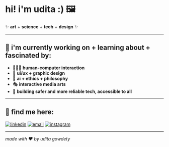 # hi! i'm udita :) 🖼️ 

✨ **art** + **science** + **tech** + **design** ✨

---

## 🌃 i'm currently working on + learning about + fascinated by:
- 🧑‍🤝‍🧑 **human-computer interaction**
- 🎨 **ui/ux + graphic design** 
- 🧠 **ai + ethics + philosophy**
- 🎭 **interactive media arts**
- 🔐 **building safer and more reliable tech, accessible to all**

---

## 🎯 find me here:
[![linkedin](https://img.shields.io/badge/-linkedin-blue?logo=linkedin&style=for-the-badge)](https://www.linkedin.com/in/uditagowdety)
[![email](https://img.shields.io/badge/-email-red?logo=gmail&style=for-the-badge)](mailto:uditagowdety@gmail.com)
[![instagram](https://img.shields.io/badge/-instagram-purple?logo=instagram&style=for-the-badge)](https://instagram.com/mixed.monet)

---

*made with ❤️ by udita gowdety*
